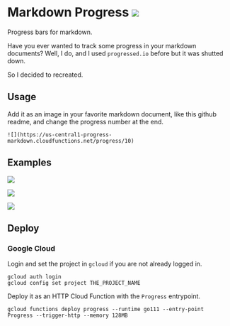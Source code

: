 # Markdown Progress ![](https://us-central1-progress-markdown.cloudfunctions.net/progress/100)

Progress bars for markdown.

Have you ever wanted to track some progress in your markdown documents?
Well, I do, and I used `progressed.io` before but it was shutted down.

So I decided to recreated.

## Usage

Add it as an image in your favorite markdown document, like this github readme, and change the progress number at the end.

    ![](https://us-central1-progress-markdown.cloudfunctions.net/progress/10)

## Examples

![](https://us-central1-progress-markdown.cloudfunctions.net/progress/10)

![](https://us-central1-progress-markdown.cloudfunctions.net/progress/50)

![](https://us-central1-progress-markdown.cloudfunctions.net/progress/75)

## Deploy

### Google Cloud

Login and set the project in `gcloud` if you are not already logged in.

    gcloud auth login
    gcloud config set project THE_PROJECT_NAME

Deploy it as an HTTP Cloud Function with the `Progress` entrypoint.

    gcloud functions deploy progress --runtime go111 --entry-point Progress --trigger-http --memory 128MB
